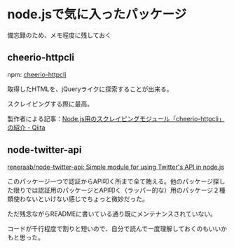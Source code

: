 # node.jsで気に入ったパッケージ

備忘録のため、メモ程度に残しておく

## cheerio-httpcli

npm: [cheerio-httpcli](https://www.npmjs.com/package/cheerio-httpcli)

取得したHTMLを、jQueryライクに探索することが出来る。

スクレイピングする際に最高。

製作者による記事：[Node.js用のスクレイピングモジュール「cheerio-httpcli」の紹介 - Qiita](http://qiita.com/ktty1220/items/e9e42247ede476d04ce2)

## node-twitter-api

[reneraab/node-twitter-api: Simple module for using Twitter's API in node.js](https://github.com/reneraab/node-twitter-api)

このパッケージ一つで認証からAPI叩く所まで全て賄える。他のパッケージ探した限りでは認証用のパッケージとAPI叩く（ラッパー的な）用のパッケージ２種類使わないといけない感じでちょっと微妙だった。

ただ残念ながらREADMEに書いている通り既にメンテナンスされていない。

コードが千行程度で割りと短いので、自分で読んで一度理解しておくのもいいかもと思った。
